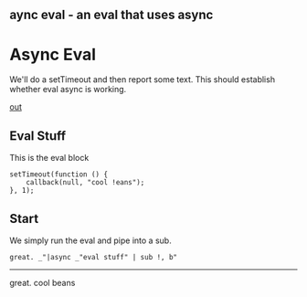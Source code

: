 aync eval - an eval that uses async
---
# Async Eval

We'll do a setTimeout and then report some text. This should establish whether
eval async is working. 

[out](#start "save:")

## Eval Stuff

This is the eval block

    setTimeout(function () {
        callback(null, "cool !eans");
    }, 1);

## Start

We simply run the eval and pipe into a sub.

    great. _"|async _"eval stuff" | sub !, b"
    
---
great. cool beans
